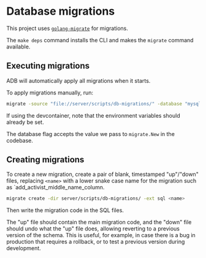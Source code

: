 # Database migrations

This project uses [`golang-migrate`](https://github.com/golang-migrate/migrate) for migrations.

The `make deps` command installs the CLI and makes the `migrate` command available.

## Executing migrations

ADB will automatically apply all migrations when it starts.

To apply migrations manually, run:

```bash
migrate -source "file://server/scripts/db-migrations/" -database "mysql://$DB_USER:$DB_PASSWORD@$DB_PROTOCOL/$DB_NAME?parseTime=true&charset=utf8mb4&multiStatements=true" up
```

If using the devcontainer, note that the environment variables should already be set.

The database flag accepts the value we pass to `migrate.New` in the codebase.

## Creating migrations

To create a new migration, create a pair of blank, timestamped "up"/"down" files, replacing `<name>` with a lower snake
case name for the migration such as `add_activist_middle_name_column.

```bash
migrate create -dir server/scripts/db-migrations/ -ext sql <name>
```

Then write the migration code in the SQL files.

The "up" file should contain the main migration code, and the "down" file should undo what the "up" file does, allowing
reverting to a previous version of the schema. This is useful, for example, in case there is a bug in production that
requires a rollback, or to test a previous version during development.
